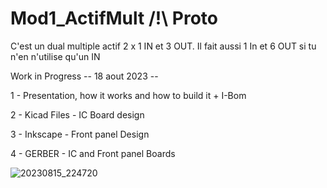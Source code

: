 # Mod1_ActifMult /!\ Proto
C'est un dual multiple actif 2 x 1 IN et 3 OUT. Il fait aussi 1 In et 6 OUT si tu n'en n'utilise qu'un IN

Work in Progress -- 18 aout 2023 --

1 - Presentation, how it works and how to build it + I-Bom

2 - Kicad Files - IC Board design

3 - Inkscape - Front panel Design

4 - GERBER - IC and Front panel Boards

![20230815_224720](https://github.com/dubhalley/Mod1_ActifMult/assets/5200123/4acdb4c0-698e-4afd-b46b-5acc3aeb0a2e)

